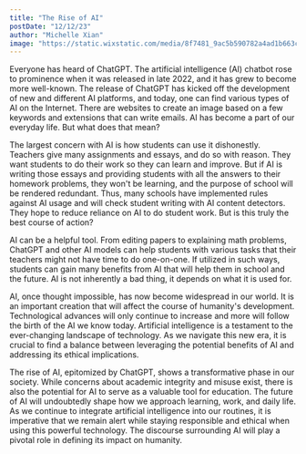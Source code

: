 ```yaml
---
title: "The Rise of AI"
postDate: "12/12/23"
author: "Michelle Xian"
image: "https://static.wixstatic.com/media/8f7481_9ac5b590782a4ad1b663c1ccdcc0a31d~mv2.png/v1/fill/w_528,h_302,al_c,q_85,usm_0.66_1.00_0.01,enc_auto/8f7481_9ac5b590782a4ad1b663c1ccdcc0a31d~mv2.png"
---
```


Everyone has heard of ChatGPT. The artificial intelligence (AI) chatbot rose to prominence when it was released in late 2022, and it has grew to become more well-known. The release of ChatGPT has kicked off the development of new and different AI platforms, and today, one can find various types of AI on the Internet. There are websites to create an image based on a few keywords and extensions that can write emails. AI has become a part of our everyday life. But what does that mean?

The largest concern with AI is how students can use it dishonestly. Teachers give many assignments and essays, and do so with reason. They want students to do their work so they can learn and improve. But if AI is writing those essays and providing students with all the answers to their homework problems, they won't be learning, and the purpose of school will be rendered redundant. Thus, many schools have implemented rules against AI usage and will check student writing with AI content detectors. They hope to reduce reliance on AI to do student work. But is this truly the best course of action? 

AI can be a helpful tool. From editing papers to explaining math problems, ChatGPT and other AI models can help students with various tasks that their teachers might not have time to do one-on-one. If utilized in such ways, students can gain many benefits from AI that will help them in school and the future. AI is not inherently a bad thing, it depends on what it is used for. 

AI, once thought impossible, has now become widespread in our world. It is an important creation that will affect the course of humanity's development. Technological advances will only continue to increase and more will follow the birth of the AI we know today. Artificial intelligence is a testament to the ever-changing landscape of technology. As we navigate this new era, it is crucial to find a balance between leveraging the potential benefits of AI and addressing its ethical implications.

The rise of AI, epitomized by ChatGPT, shows a transformative phase in our society. While concerns about academic integrity and misuse exist, there is also the potential for AI to serve as a valuable tool for education. The future of AI will undoubtedly shape how we approach learning, work, and daily life. As we continue to integrate artificial intelligence into our routines, it is imperative that we remain alert while staying responsible and ethical when using this powerful technology. The discourse surrounding AI will play a pivotal role in defining its impact on humanity.

